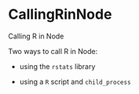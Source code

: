 # CallingRinNode
Calling R in Node

Two ways to call R in Node:

- using the `rstats` library

- using a `R` script and `child_process`
